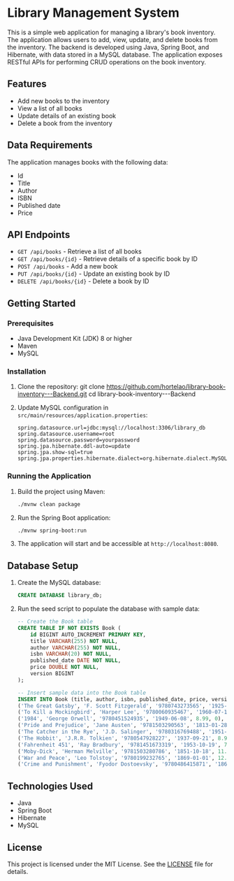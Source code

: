 # Library Management System

This is a simple web application for managing a library's book inventory. The application allows users to add, view, update, and delete books from the inventory. The backend is developed using Java, Spring Boot, and Hibernate, with data stored in a MySQL database. The application exposes RESTful APIs for performing CRUD operations on the book inventory.


## Features

- Add new books to the inventory
- View a list of all books
- Update details of an existing book
- Delete a book from the inventory

## Data Requirements

The application manages books with the following data:
- Id
- Title
- Author
- ISBN
- Published date
- Price

## API Endpoints

- `GET /api/books` - Retrieve a list of all books
- `GET /api/books/{id}` - Retrieve details of a specific book by ID
- `POST /api/books` - Add a new book
- `PUT /api/books/{id}` - Update an existing book by ID
- `DELETE /api/books/{id}` - Delete a book by ID

## Getting Started

### Prerequisites

- Java Development Kit (JDK) 8 or higher
- Maven
- MySQL

### Installation

1. Clone the repository:
    git clone https://github.com/hortelao/library-book-inventory---Backend.git
    cd library-book-inventory---Backend


2. Update MySQL configuration in `src/main/resources/application.properties`:
    ```properties
    spring.datasource.url=jdbc:mysql://localhost:3306/library_db
    spring.datasource.username=root
    spring.datasource.password=yourpassword
    spring.jpa.hibernate.ddl-auto=update
    spring.jpa.show-sql=true
    spring.jpa.properties.hibernate.dialect=org.hibernate.dialect.MySQL8Dialect
    ```

### Running the Application

1. Build the project using Maven:
    ```sh
    ./mvnw clean package
    ```

2. Run the Spring Boot application:
    ```sh
    ./mvnw spring-boot:run
    ```

3. The application will start and be accessible at `http://localhost:8080`.

## Database Setup

1. Create the MySQL database:
    ```sql
    CREATE DATABASE library_db;
    ```

2. Run the seed script to populate the database with sample data:
    ```sql
    -- Create the Book table
    CREATE TABLE IF NOT EXISTS Book (
        id BIGINT AUTO_INCREMENT PRIMARY KEY,
        title VARCHAR(255) NOT NULL,
        author VARCHAR(255) NOT NULL,
        isbn VARCHAR(20) NOT NULL,
        published_date DATE NOT NULL,
        price DOUBLE NOT NULL,
        version BIGINT
    );

    -- Insert sample data into the Book table
    INSERT INTO Book (title, author, isbn, published_date, price, version) VALUES
    ('The Great Gatsby', 'F. Scott Fitzgerald', '9780743273565', '1925-04-10', 10.99, 0),
    ('To Kill a Mockingbird', 'Harper Lee', '9780060935467', '1960-07-11', 7.99, 0),
    ('1984', 'George Orwell', '9780451524935', '1949-06-08', 8.99, 0),
    ('Pride and Prejudice', 'Jane Austen', '9781503290563', '1813-01-28', 9.99, 0),
    ('The Catcher in the Rye', 'J.D. Salinger', '9780316769488', '1951-07-16', 6.99, 0),
    ('The Hobbit', 'J.R.R. Tolkien', '9780547928227', '1937-09-21', 8.99, 0),
    ('Fahrenheit 451', 'Ray Bradbury', '9781451673319', '1953-10-19', 7.99, 0),
    ('Moby-Dick', 'Herman Melville', '9781503280786', '1851-10-18', 11.99, 0),
    ('War and Peace', 'Leo Tolstoy', '9780199232765', '1869-01-01', 12.99, 0),
    ('Crime and Punishment', 'Fyodor Dostoevsky', '9780486415871', '1866-01-01', 9.99, 0);
    ```


## Technologies Used

- Java
- Spring Boot
- Hibernate
- MySQL

## License

This project is licensed under the MIT License. See the [LICENSE](LICENSE) file for details.
